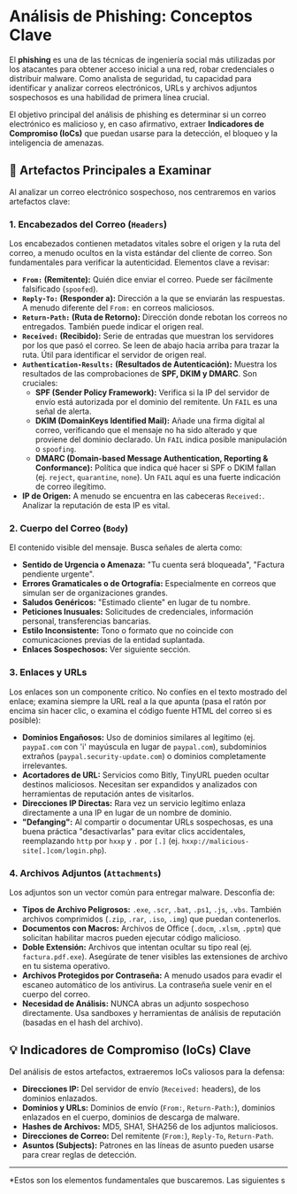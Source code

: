 # Análisis de Phishing: Conceptos Clave

El **phishing** es una de las técnicas de ingeniería social más utilizadas por los atacantes para obtener acceso inicial a una red, robar credenciales o distribuir malware. Como analista de seguridad, tu capacidad para identificar y analizar correos electrónicos, URLs y archivos adjuntos sospechosos es una habilidad de primera línea crucial.

El objetivo principal del análisis de phishing es determinar si un correo electrónico es malicioso y, en caso afirmativo, extraer **Indicadores de Compromiso (IoCs)** que puedan usarse para la detección, el bloqueo y la inteligencia de amenazas.

## 🔎 Artefactos Principales a Examinar

Al analizar un correo electrónico sospechoso, nos centraremos en varios artefactos clave:

### 1. Encabezados del Correo (`Headers`)

Los encabezados contienen metadatos vitales sobre el origen y la ruta del correo, a menudo ocultos en la vista estándar del cliente de correo. Son fundamentales para verificar la autenticidad. Elementos clave a revisar:

* **`From:` (Remitente):** Quién dice enviar el correo. Puede ser fácilmente falsificado (`spoofed`).
* **`Reply-To:` (Responder a):** Dirección a la que se enviarán las respuestas. A menudo diferente del `From:` en correos maliciosos.
* **`Return-Path:` (Ruta de Retorno):** Dirección donde rebotan los correos no entregados. También puede indicar el origen real.
* **`Received:` (Recibido):** Serie de entradas que muestran los servidores por los que pasó el correo. Se leen de abajo hacia arriba para trazar la ruta. Útil para identificar el servidor de origen real.
* **`Authentication-Results:` (Resultados de Autenticación):** Muestra los resultados de las comprobaciones de **SPF, DKIM y DMARC**. Son cruciales:
    * **SPF (Sender Policy Framework):** Verifica si la IP del servidor de envío está autorizada por el dominio del remitente. Un `FAIL` es una señal de alerta.
    * **DKIM (DomainKeys Identified Mail):** Añade una firma digital al correo, verificando que el mensaje no ha sido alterado y que proviene del dominio declarado. Un `FAIL` indica posible manipulación o `spoofing`.
    * **DMARC (Domain-based Message Authentication, Reporting & Conformance):** Política que indica qué hacer si SPF o DKIM fallan (ej. `reject`, `quarantine`, `none`). Un `FAIL` aquí es una fuerte indicación de correo ilegítimo.
* **IP de Origen:** A menudo se encuentra en las cabeceras `Received:`. Analizar la reputación de esta IP es vital.

### 2. Cuerpo del Correo (`Body`)

El contenido visible del mensaje. Busca señales de alerta como:

* **Sentido de Urgencia o Amenaza:** "Tu cuenta será bloqueada", "Factura pendiente urgente".
* **Errores Gramaticales o de Ortografía:** Especialmente en correos que simulan ser de organizaciones grandes.
* **Saludos Genéricos:** "Estimado cliente" en lugar de tu nombre.
* **Peticiones Inusuales:** Solicitudes de credenciales, información personal, transferencias bancarias.
* **Estilo Inconsistente:** Tono o formato que no coincide con comunicaciones previas de la entidad suplantada.
* **Enlaces Sospechosos:** Ver siguiente sección.

### 3. Enlaces y URLs

Los enlaces son un componente crítico. No confíes en el texto mostrado del enlace; examina siempre la URL real a la que apunta (pasa el ratón por encima sin hacer clic, o examina el código fuente HTML del correo si es posible):

* **Dominios Engañosos:** Uso de dominios similares al legítimo (ej. `paypaI.com` con 'i' mayúscula en lugar de `paypal.com`), subdominios extraños (`paypal.security-update.com`) o dominios completamente irrelevantes.
* **Acortadores de URL:** Servicios como Bitly, TinyURL pueden ocultar destinos maliciosos. Necesitan ser expandidos y analizados con herramientas de reputación antes de visitarlos.
* **Direcciones IP Directas:** Rara vez un servicio legítimo enlaza directamente a una IP en lugar de un nombre de dominio.
* **"Defanging":** Al compartir o documentar URLs sospechosas, es una buena práctica "desactivarlas" para evitar clics accidentales, reemplazando `http` por `hxxp` y `.` por `[.]` (ej. `hxxp://malicious-site[.]com/login.php`).

### 4. Archivos Adjuntos (`Attachments`)

Los adjuntos son un vector común para entregar malware. Desconfía de:

* **Tipos de Archivo Peligrosos:** `.exe`, `.scr`, `.bat`, `.ps1`, `.js`, `.vbs`. También archivos comprimidos (`.zip`, `.rar`, `.iso`, `.img`) que puedan contenerlos.
* **Documentos con Macros:** Archivos de Office (`.docm`, `.xlsm`, `.pptm`) que solicitan habilitar macros pueden ejecutar código malicioso.
* **Doble Extensión:** Archivos que intentan ocultar su tipo real (ej. `factura.pdf.exe`). Asegúrate de tener visibles las extensiones de archivo en tu sistema operativo.
* **Archivos Protegidos por Contraseña:** A menudo usados para evadir el escaneo automático de los antivirus. La contraseña suele venir en el cuerpo del correo.
* **Necesidad de Análisis:** NUNCA abras un adjunto sospechoso directamente. Usa sandboxes y herramientas de análisis de reputación (basadas en el hash del archivo).

## 💡 Indicadores de Compromiso (IoCs) Clave

Del análisis de estos artefactos, extraeremos IoCs valiosos para la defensa:

* **Direcciones IP:** Del servidor de envío (`Received:` headers), de los dominios enlazados.
* **Dominios y URLs:** Dominios de envío (`From:`, `Return-Path:`), dominios enlazados en el cuerpo, dominios de descarga de malware.
* **Hashes de Archivos:** MD5, SHA1, SHA256 de los adjuntos maliciosos.
* **Direcciones de Correo:** Del remitente (`From:`), `Reply-To`, `Return-Path`.
* **Asuntos (Subjects):** Patrones en las líneas de asunto pueden usarse para crear reglas de detección.

---
*Estos son los elementos fundamentales que buscaremos. Las siguientes s